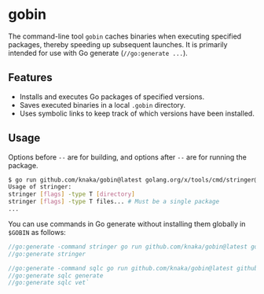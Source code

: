 # gobin

The command-line tool `gobin` caches binaries when executing specified packages, thereby speeding up subsequent launches. It is primarily intended for use with Go generate (`//go:generate ...`).

## Features

- Installs and executes Go packages of specified versions.
- Saves executed binaries in a local `.gobin` directory.
- Uses symbolic links to keep track of which versions have been installed.

## Usage

Options before `--` are for building, and options after `--` are for running the package.

```bash
$ go run github.com/knaka/gobin@latest golang.org/x/tools/cmd/stringer@v0.15.0 -- -help
Usage of stringer:
stringer [flags] -type T [directory]
stringer [flags] -type T files... # Must be a single package
...
```

You can use commands in Go generate without installing them globally in `$GOBIN` as follows:

```go
//go:generate -command stringer go run github.com/knaka/gobin@latest golang.org/x/tools/cmd/stringer@v0.15.0 --
//go:generate stringer

//go:generate -command sqlc go run github.com/knaka/gobin@latest github.com/sqlc-dev/sqlc/cmd/sqlc@v1.22.0 --
//go:generate sqlc generate
//go:generate sqlc vet`
```
